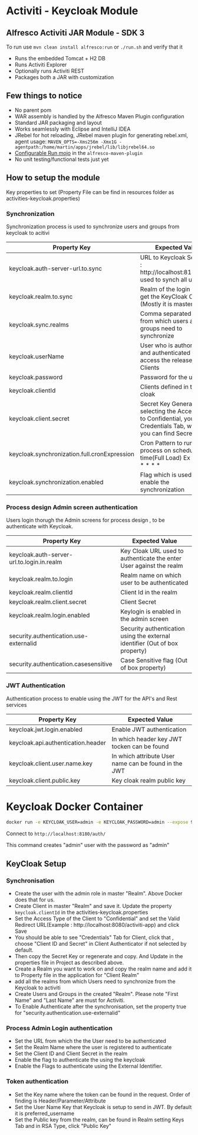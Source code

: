 # Activiti - Keycloak Module

## Alfresco Activiti JAR Module - SDK 3

To run use `mvn clean install alfresco:run` or `./run.sh` and verify that it 

 * Runs the embedded Tomcat + H2 DB 
 * Runs Activiti Explorer
 * Optionally runs Activiti REST
 * Packages both a JAR with customization
  
## Few things to notice

 * No parent pom
 * WAR assembly is handled by the Alfresco Maven Plugin configuration
 * Standard JAR packaging and layout
 * Works seamlessly with Eclipse and IntelliJ IDEA
 * JRebel for hot reloading, JRebel maven plugin for generating rebel.xml, agent usage: `MAVEN_OPTS=-Xms256m -Xmx1G -agentpath:/home/martin/apps/jrebel/lib/libjrebel64.so`
 * [Configurable Run mojo](https://github.com/Alfresco/alfresco-sdk/blob/sdk-3.0/plugins/alfresco-maven-plugin/src/main/java/org/alfresco/maven/plugin/RunMojo.java) in the `alfresco-maven-plugin`
 * No unit testing/functional tests just yet
 
## How to setup the module

Key properties to set (Property File can be find in resources folder as activities-keycloak.properties)

###  Synchronization  
Synchronization process is used to synchronize users and groups from keycloak to acitivi
   
| Property Key | Expected Value |
| ------ | ------ |
| keycloak.auth-server-url.to.sync | URL to Keycloak Server Ex : http://localhost:8180/auth, used to synch all users |
| keycloak.realm.to.sync | Realm of the login User to get the KeyCloak Client.(Mostly it is master Realm) |
| keycloak.sync.realms | Comma separated realm's from which users and groups need to synchronize |
| keycloak.userName | User who is authorised and authenticated to access the release and Clients |
| keycloak.password | Password for the user |
| keycloak.clientId | Clients defined in the Key cloak |
| keycloak.client.secret | Secret Key Generation, on selecting the Access type to Confidential, you get Credentials Tab, where you can find Secret Key |
| keycloak.synchronization.full.cronExpression | Cron Pattern to run the process on scheduled time(Full Load) Ex : */2 * * * * * |
| keycloak.synchronization.enabled | Flag which is used to enable the synchronization |

###  Process design Admin screen authentication   

Users login thorugh the Admin screens for process design , to be authenticate with Keycloak.

| Property Key | Expected Value |
| ------ | ------ |
| keycloak.auth-server-url.to.login.in.realm | Key Cloak URL used to authenticate the enter User against the realm |
| keycloak.realm.to.login | Realm name on which user to be authenticated |
| keycloak.realm.clientId | Client Id in the realm|
| keycloak.realm.client.secret | Client Secret |
| keycloak.realm.login.enabled | Keylogin is enabled in the admin screen |
| security.authentication.use-externalid | Security authentication using the external identifier (Out of box property) |
| security.authentication.casesensitive | Case Sensitive flag (Out of box property) |


###  JWT Authentication

Authentication process to enable using the JWT for the API's and Rest services

| Property Key | Expected Value |
| ------ | ------ |
|keycloak.jwt.login.enabled | Enable JWT authentication |
|keycloak.api.authentication.header | In which header key JWT tocken can be found |
|keycloak.client.user.name.key | In which attribute User name can be found in the JWT|
|keycloak.client.public.key | Key cloak realm public key|


# Keycloak Docker Container
```sh
docker run -e KEYCLOAK_USER=admin -e KEYCLOAK_PASSWORD=admin --expose 9990 -p 9990 -p 8180:8080 jboss/keycloak
```

Connect to ``http://localhost:8180/auth/ ``

This command creates "admin" user with the password as "admin"

## KeyCloak Setup

### Synchronisation
 - Create the user with the admin role in master "Realm". Above Docker does that for us.
 - Create Client in master "Realm" and save it. Update the property ``keycloak.clientId`` in the activities-keycloak.properties
 - Set the Access Type of the Client to "Confidential" and set the Valid Redirect URL(Example : http://localhost:8080/activiti-app) and click Save
 - You should be able to see "Credentials" Tab for Client, click that , choose "Client ID and Secret" in Client Authenticator if not selected by default. 
 - Then copy the Secret Key or regenerate and copy. And Update in the properties file in Project as described above. 
 - Create a Realm you want to work on and copy the realm name and add it to Property file in the application for "Client Realm" 
 - add all the realms from which Users need to synchronize from the Keycloak to activiti
 - Create Users and Groups in the created "Realm". Please note "First Name" and "Last Name" are must for Activiti.
 - To Enable Authenticate after the synchronisation, set the property true for "security.authentication.use-externalid"
 
 ### Process Admin Login authentication
 - Set the URL from which the the User need to be authenticated
 - Set the Realm Name where the user is registered to authenticate
 - Set the Client ID and Client Secret in the realm
 - Enable the flag to authenticate the using the keycloak
 - Enable the Flags to authenticate using the External Identifier.
### Token authentication
 - Set the Key name where the token can be found in the request. Order of finding is Header/Parameter/Attribute
 - Set the User Name Key that Keycloak is setup to send in JWT. By default it is  preferred_username
 - Set the Public key from the realm, can be found in Realm setting Keys Tab and in RSA Type, click "Public Key"
 
 
 
 
